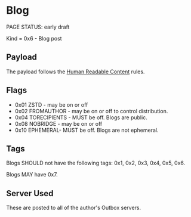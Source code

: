 # Blog

<status>PAGE STATUS: early draft</status>

Kind = 0x6 - Blog post

## Payload

The payload follows the [Human Readable Content](human_readable_content.md) rules.

## Flags

* 0x01 ZSTD - may be on or off
* 0x02 FROMAUTHOR - may be on or off to control distribution.
* 0x04 TORECIPIENTS - MUST be off. Blogs are public.
* 0x08 NOBRIDGE - may be on or off
* 0x10 EPHEMERAL- MUST be off. Blogs are not ephemeral.

## Tags

Blogs SHOULD not have the following tags: 0x1, 0x2, 0x3, 0x4, 0x5, 0x6.

Blogs MAY have 0x7.

## Server Used

These are posted to all of the author's Outbox servers.
